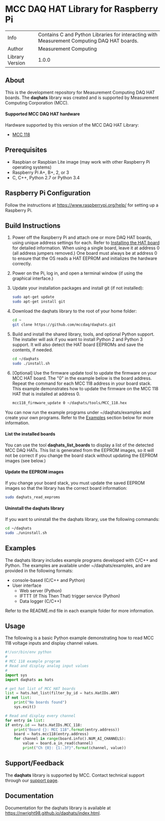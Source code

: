 # MCC DAQ HAT Library for Raspberry Pi
<table>
    <tr><td>Info</td><td>Contains C and Python Libraries for interacting with 
    Measurement Computing DAQ HAT boards.</td></tr>
    <tr><td>Author</td><td>Measurement Computing</td></tr>   
    <tr><td>Library Version<td>1.0.0</td></tr>
</table>

## About
This is the development repository for Measurement Computing DAQ HAT boards. The
**daqhats** library was created and is supported by Measurement Computing Corporation (MCC).

#### Supported MCC DAQ HAT hardware
Hardware supported by this version of the MCC DAQ HAT Library:
- [MCC 118](https://nwright98.github.io/daqhats/overview.html#mcc-118)

## Prerequisites
- Raspbian or Raspbian Lite image (may work with other Raspberry Pi operating systems)
- Raspberry Pi A+, B+, 2, or 3
- C, C++, Python 2.7 or Python 3.4

## Raspberry Pi Configuration
Follow the instructions at https://www.raspberrypi.org/help/ for setting up a Raspberry Pi.

## Build Instructions
1. Power off the Raspberry Pi and attach one or more DAQ HAT boards, using unique 
   address settings for each. Refer to 
   [Installing the HAT board](https://mccdaq.github.io/daqhats/hardware.html) 
   for detailed information.
   When using a single board, leave it at address 0 (all address jumpers removed.) 
   One board must always be at address 0 to ensure that the OS reads a HAT EEPROM
   and initializes the hardware correctly.
2. Power on the Pi, log in, and open a terminal window (if using the graphical interface.)
3. Update your installation packages and install git (if not installed):

   ```sh
   sudo apt-get update
   sudo apt-get install git
   ```
4. Download the daqhats library to the root of your home folder:

   ```sh
   cd ~
   git clone https://github.com/mccdaq/daqhats.git
   ```
5. Build and install the shared library, tools, and optional Python support. The 
   installer will ask if you want to install Python 2 and Python 3 support. It 
   will also detect the HAT board EEPROMs and save the contents, if needed.

   ```sh
   cd ~/daqhats
   sudo ./install.sh
   ```   
6. [Optional] Use the firmware update tool to update the firmware on your MCC HAT 
   board. The "0" in the example below is the board address. Repeat the command for
   each MCC 118 address in your board stack. This example demonstrates how to update 
   the firmware on the MCC 118 HAT that is installed at address 0.

   ```sh
   mcc118_firmware_update 0 ~/daqhats/tools/MCC_118.hex
   ```
You can now run the example programs under ~/daqhats/examples and create your own 
programs. Refer to the [Examples](#examples) section below for more information.

#### List the installed boards
You can use the tool **daqhats_list_boards** to display a list of the detected 
MCC DAQ HATs.  This list is generated from the EEPROM images, so it will not be 
correct if you change the board stack without updating the EEPROM images 
(see below.)

#### Update the EEPROM images
If you change your board stack, you must update the saved EEPROM images so that 
the library has the correct board information:

```sh
sudo daqhats_read_eeproms
```
#### Uninstall the daqhats library
If you want to uninstall the the daqhats library, use the following commands:

```sh
cd ~/daqhats
sudo ./uninstall.sh
```

## Examples
The daqhats library includes example programs developed with C/C++ and Python. 
The examples are available under ~/daqhats/examples, and are provided in the 
following formats:

- console-based (C/C++ and Python)
- User interface
  - Web server (Python)
  - IFTTT (If This Then That) trigger service (Python)
  - Data logger (C/C++)

Refer to the README.md file in each example folder for more information.

## Usage
The following is a basic Python example demonstrating how to read MCC 118 voltage 
inputs and display channel values.

```python
#!/usr/bin/env python
#
# MCC 118 example program
# Read and display analog input values
#
import sys
import daqhats as hats

# get hat list of MCC HAT boards
list = hats.hat_list(filter_by_id = hats.HatIDs.ANY)
if not list:
    print("No boards found")
    sys.exit()

# Read and display every channel
for entry in list: 
if entry.id == hats.HatIDs.MCC_118:
    print("Board {}: MCC 118".format(entry.address))
    board = hats.mcc118(entry.address)
    for channel in range(board.info().NUM_AI_CHANNELS):
        value = board.a_in_read(channel)
        print("Ch {0}: {1:.3f}".format(channel, value))	
```
    
## Support/Feedback
The **daqhats** library is supported by MCC. Contact technical support through 
our [support page](https://www.mccdaq.com/support/support_form.aspx).

## Documentation 
Documentation for the daqhats library is available at 
https://nwright98.github.io/daqhats/index.html.
